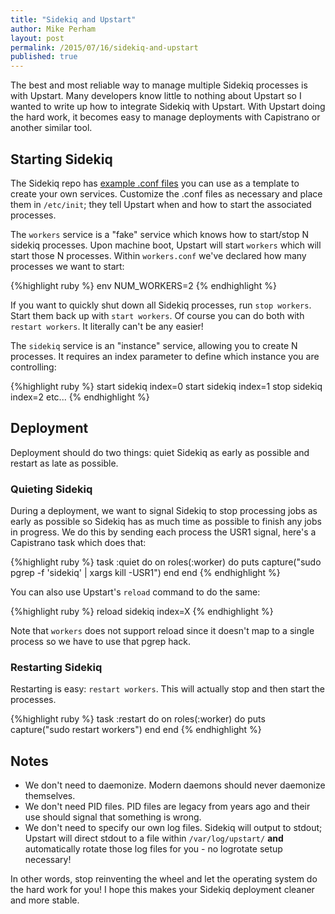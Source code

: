 ```yaml
---
title: "Sidekiq and Upstart"
author: Mike Perham
layout: post
permalink: /2015/07/16/sidekiq-and-upstart
published: true
---
```


The best and most reliable way to manage multiple Sidekiq processes is with Upstart.
Many developers know little to nothing about Upstart so I wanted to write up how to
integrate Sidekiq with Upstart.  With Upstart doing the hard work, it becomes easy
to manage deployments with Capistrano or another similar tool.

## Starting Sidekiq

The Sidekiq repo has [example .conf files](https://github.com/mperham/sidekiq/tree/master/examples/upstart) you can use as a template to create your
own services.  Customize the .conf files as necessary and place them in `/etc/init`;
they tell Upstart when and how to start the associated processes.

The `workers` service is a "fake" service which knows how to start/stop N sidekiq
processes.  Upon machine boot, Upstart will start `workers` which will start those N
processes.  Within `workers.conf` we've declared how many processes we want to start:

{%highlight ruby %}
env NUM_WORKERS=2
{% endhighlight %}

If you want to quickly shut down all Sidekiq processes, run `stop workers`. Start
them back up with `start workers`.  Of course you can do both with `restart workers`.
It literally can't be any easier!

The `sidekiq` service is an "instance" service, allowing you to create N processes.
It requires an index parameter to define which instance you are controlling:

{%highlight ruby %}
start sidekiq index=0
start sidekiq index=1
stop sidekiq index=2
etc...
{% endhighlight %}

## Deployment

Deployment should do two things: quiet Sidekiq as early as possible and restart
as late as possible.

### Quieting Sidekiq

During a deployment, we want to signal Sidekiq to stop processing jobs as early as possible so
Sidekiq has as much time as possible to finish any jobs in progress.  We do this by sending
each process the USR1 signal, here's a Capistrano task which does that:

{%highlight ruby %}
task :quiet do
  on roles(:worker) do
    puts capture("sudo pgrep -f 'sidekiq' | xargs kill -USR1")
  end
end
{% endhighlight %}

You can also use Upstart's `reload` command to do the same:

{%highlight ruby %}
reload sidekiq index=X
{% endhighlight %}

Note that `workers` does not support reload since it doesn't map to a single process so we have to
use that pgrep hack.

### Restarting Sidekiq

Restarting is easy: `restart workers`.  This will actually stop and then start the processes.

{%highlight ruby %}
task :restart do
  on roles(:worker) do
    puts capture("sudo restart workers")
  end
end
{% endhighlight %}

## Notes

* We don't need to daemonize.  Modern daemons should never daemonize themselves.
* We don't need PID files.  PID files are legacy from years ago and their use should
signal that something is wrong.
* We don't need to specify our own log files.  Sidekiq will output to stdout; Upstart will direct stdout to
a file within `/var/log/upstart/` **and** automatically rotate those log files
for you - no logrotate setup necessary!

In other words, stop reinventing the wheel and let the operating system do the hard work for you!
I hope this makes your Sidekiq deployment cleaner and more stable.
